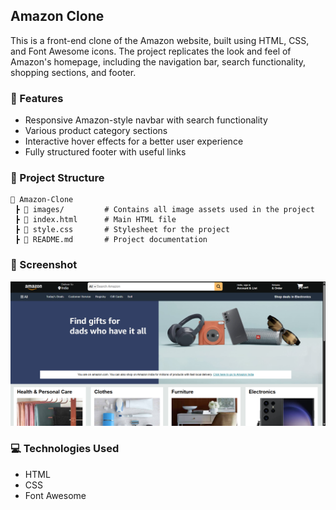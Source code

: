 ## Amazon Clone  

This is a front-end clone of the Amazon website, built using HTML, CSS, and Font Awesome icons. The project replicates the look and feel of Amazon's homepage, including the navigation bar, search functionality, shopping sections, and footer.

### 🚀 Features  
- Responsive Amazon-style navbar with search functionality  
- Various product category sections  
- Interactive hover effects for a better user experience  
- Fully structured footer with useful links  

### 📂 Project Structure  
```
📁 Amazon-Clone  
 ┣ 📂 images/         # Contains all image assets used in the project  
 ┣ 📜 index.html      # Main HTML file  
 ┣ 📜 style.css       # Stylesheet for the project  
 ┣ 📜 README.md       # Project documentation  
```

### 📸 Screenshot  
![Amazon Clone Preview](images/preview.png)  

### 💻 Technologies Used  
- HTML  
- CSS  
- Font Awesome  